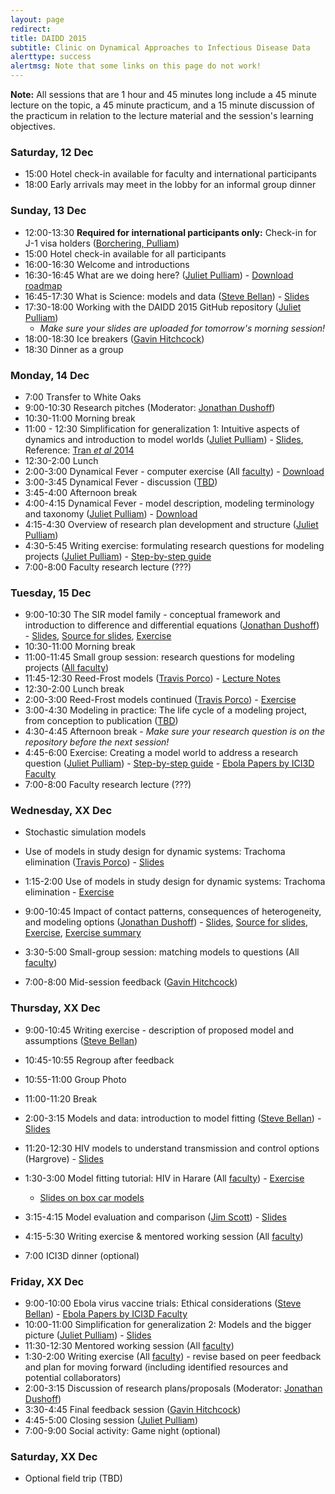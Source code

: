 ```yaml
---
layout: page
redirect:
title: DAIDD 2015
subtitle: Clinic on Dynamical Approaches to Infectious Disease Data
alerttype: success
alertmsg: Note that some links on this page do not work!
---
```


**Note:** All sessions that are 1 hour and 45 minutes long include a 45 minute lecture on the topic, a 45 minute practicum, and a 15 minute discussion of the practicum in relation to the lecture material and the session's learning objectives.

### Saturday, 12 Dec
- 15:00 Hotel check-in available for faculty and international participants
- 18:00 Early arrivals may meet in the lobby for an informal group dinner

### Sunday, 13 Dec
-   12:00-13:30 **Required for international participants only:** Check-in for J-1 visa holders ([Borchering, Pulliam]({{site.absoluteurl}}/people/))
- 15:00 Hotel check-in available for all participants
- 16:00-16:30 Welcome and introductions
- 16:30-16:45 What are we doing here? ([Juliet Pulliam]({{site.absoluteurl}}/people/))  - [Download roadmap](./Materials/DAIDD2015roadmap.pdf)
- 16:45-17:30 What is Science: models and data ([Steve Bellan]({{site.absoluteurl}}/people/)) - [Slides](./Lectures/Bellan_ModelsAndData.pdf)
- 17:30-18:00 Working with the DAIDD 2015 GitHub repository ([Juliet Pulliam]({{site.absoluteurl}}/people/))
    - _Make sure your slides are uploaded for tomorrow's morning session!_
- 18:00-18:30 Ice breakers ([Gavin Hitchcock]({{site.absoluteurl}}/people/))
- 18:30 Dinner as a group

### Monday, 14 Dec
- 7:00 Transfer to White Oaks
- 9:00-10:30 Research pitches (Moderator: [Jonathan Dushoff]({{site.absoluteurl}}/people/))
- 10:30-11:00 Morning break
- 11:00 - 12:30 Simplification for generalization 1: Intuitive aspects of dynamics and introduction to model worlds ([Juliet Pulliam]({{site.absoluteurl}}/people/)) - [Slides](./Lectures/Pulliam_S4G1.pdf), Reference: [Tran _et al_ 2014](http://www.plosone.org/article/info%3Adoi%2F10.1371%2Fjournal.pone.0114479 "Tran et al 2014")
- 12:30-2:00 Lunch
- 2:00-3:00 Dynamical Fever - computer exercise (All [faculty]({{site.absoluteurl}}/people)) - [Download](./Tutorials/DynamicalFever.zip)
- 3:00-3:45 Dynamical Fever - discussion ([TBD]({{site.absoluteurl}}/people/))
- 3:45-4:00 Afternoon break
- 4:00-4:15 Dynamical Fever - model description, modeling terminology and taxonomy ([Juliet Pulliam]({{site.absoluteurl}}/people/)) - [Download](./Materials/modelTaxonomy.html)
- 4:15-4:30 Overview of research plan development and structure ([Juliet Pulliam]({{site.absoluteurl}}/people/))
- 4:30-5:45 Writing exercise: formulating research questions for modeling projects ([Juliet Pulliam]({{site.absoluteurl}}/people/)) - [Step-by-step guide](./Materials/researchQuestions.html)
- 7:00-8:00 Faculty research lecture (???)

### Tuesday, 15 Dec

-   9:00-10:30 The SIR model family - conceptual framework and introduction to difference and differential equations ([Jonathan Dushoff]({{site.absoluteurl}}/people/)) - [Slides](./Lectures/Dushoff_SIRmodelFamily.pdf), [Source for slides](http://lalashan.mcmaster.ca/theobio/mmed/index.php/SIR_model_family), [Exercise](./Tutorials/SIRmodelFamily.html)
- 10:30-11:00 Morning break
- 11:00-11:45 Small group session: research questions for modeling projects ([All faculty]({{site.absoluteurl}}/people/))
- 11:45-12:30 Reed-Frost models ([Travis Porco]({{site.absoluteurl}}/people/)) - [Lecture Notes](./Lectures/Porco_ReedFrost.pdf)
- 12:30-2:00 Lunch break
- 2:00-3:00 Reed-Frost models continued ([Travis Porco]({{site.absoluteurl}}/people/)) -  [Exercise](./Tutorials/ReedFrost.zip)
- 3:00-4:30 Modeling in practice: The life cycle of a modeling project, from conception to publication ([TBD]({{site.absoluteurl}}/people/))
- 4:30-4:45 Afternoon break - _Make sure your research question is on the repository before the next session!_
- 4:45-6:00 Exercise: Creating a model world to address a research question ([Juliet Pulliam]({{site.absoluteurl}}/people/)) - [Step-by-step guide](./Materials/modelWorld.html) - [Ebola Papers by ICI3D Faculty](http://ebola.ici3d.org)
- 7:00-8:00 Faculty research lecture (???)

### Wednesday, XX Dec
- Stochastic simulation models
- Use of models in study design for dynamic systems: Trachoma elimination ([Travis Porco]({{site.absoluteurl}}/people/)) - [Slides](./Lectures/Porco_trachomaExample.pdf)
- 1:15-2:00 Use of models in study design for dynamic systems: Trachoma elimination - [Exercise](./Tutorials/trachomaTutorial.zip)

- 9:00-10:45 Impact of contact patterns, consequences of heterogeneity, and modeling options ([Jonathan Dushoff]({{site.absoluteurl}}/people/)) - [Slides](./Lectures/Dushoff_Heterogeneity.pdf), [Source for slides](http://lalashan.mcmaster.ca/theobio/mmed/index.php/Heterogeneity_lecture), [Exercise](./Tutorials/heterogeneityTutorial.zip), [Exercise summary](./Tutorials/heterogeneityTutorialSummary.pdf)


-   3:30-5:00 Small-group session: matching models to questions (All [faculty]({{site.absoluteurl}}/people))
-   7:00-8:00 Mid-session feedback ([Gavin Hitchcock]({{site.absoluteurl}}/people/))

### Thursday, XX Dec

-   9:00-10:45 Writing exercise - description of proposed model and assumptions ([Steve Bellan]({{site.absoluteurl}}/people/))
-   10:45-10:55 Regroup after feedback
-   10:55-11:00 Group Photo
-   11:00-11:20 Break

-   2:00-3:15 Models and data: introduction to model fitting
    ([Steve Bellan]({{site.absoluteurl}}/people/)) - [Slides](./Lectures/Bellan_ModelFitting.pdf)


-   11:20-12:30 HIV models to understand transmission and control options (Hargrove) - [Slides](./Lectures/Hargrove_Williams_DataModelsParsimony.pdf)
-   1:30-3:00 Model fitting tutorial: HIV in Harare (All [faculty]({{site.absoluteurl}}/people)) - [Exercise](./Tutorials/modelFitting.html)
    -   [Slides on box car models](./Materials/boxcarModels.pdf)
-   3:15-4:15 Model evaluation and comparison ([Jim Scott]({{site.absoluteurl}}/people/)) - [Slides](./Lectures/Scott_ModelEvaluation.pdf)
-   4:15-5:30 Writing exercise & mentored working session (All [faculty]({{site.absoluteurl}}/people))
-   7:00 ICI3D dinner (optional)

### Friday, XX Dec

-   9:00-10:00 Ebola virus vaccine trials: Ethical considerations ([Steve Bellan]({{site.absoluteurl}}/people/)) - [Ebola Papers by ICI3D Faculty](http://ebola.ici3d.org)
-   10:00-11:00 Simplification for generalization 2: Models and the bigger picture ([Juliet Pulliam]({{site.absoluteurl}}/people/)) - [Slides](https://github.com/ICI3D/DAIDD2014/blob/master/Lectures/Pulliam_S4G2.pdf?raw=true)
-   11:30-12:30 Mentored working session (All [faculty]({{site.absoluteurl}}/people))
-   1:30-2:00 Writing exercise (All [faculty]({{site.absoluteurl}}/people)) - revise based on peer feedback and plan for moving forward (including identified resources and potential collaborators)
-   2:00-3:15 Discussion of research plans/proposals (Moderator: [Jonathan Dushoff]({{site.absoluteurl}}/people/))
-   3:30-4:45 Final feedback session ([Gavin Hitchcock]({{site.absoluteurl}}/people/))
-   4:45-5:00 Closing session ([Juliet Pulliam]({{site.absoluteurl}}/people/))
-   7:00-9:00 Social activity: Game night (optional)

### Saturday, XX Dec

- Optional field trip (TBD)
